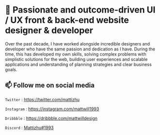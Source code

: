 # 👋 Passionate and outcome-driven UI / UX front & back-end website designer & developer
Over the past decade, I have worked alongside incredible designers and developer who have the same passion and dedication as I have. During the time, this has developed my own skills, solving complex problems with simplistic solutions for the web, building user experiences and scalable applications and understanding of planning strategies and clear business goals.

## 📫 Follow me on social media

`Twitter` : <https://twitter.com/mattizhu>

`Instagram` : <https://instagram.com/mattwill1993>

`Dribbble` : <https://dribbble.com/mattwilldesign>

`Discord` : [Mattizhu#1993](https://discordapp.com/users/209966957385089024)
